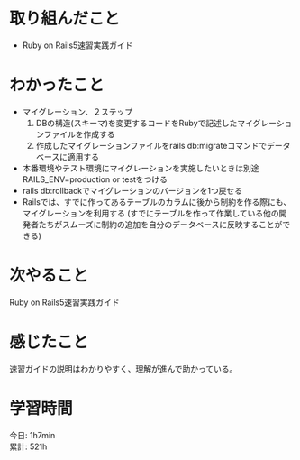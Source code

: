 # 取り組んだこと       
- Ruby on Rails5速習実践ガイド
# わかったこと 
- マイグレーション、２ステップ
    1. DBの構造(スキーマ)を変更するコードをRubyで記述したマイグレーションファイルを作成する
    2. 作成したマイグレーションファイルをrails db:migrateコマンドでデータベースに適用する
- 本番環境やテスト環境にマイグレーションを実施したいときは別途RAILS_ENV=production or testをつける
- rails db:rollbackでマイグレーションのバージョンを1つ戻せる
- Railsでは、すでに作ってあるテーブルのカラムに後から制約を作る際にも、マイグレーションを利用する 
  (すでにテーブルを作って作業している他の開発者たちがスムーズに制約の追加を自分のデータベースに反映することができる)
# 次やること  
Ruby on Rails5速習実践ガイド  
# 感じたこと
速習ガイドの説明はわかりやすく、理解が進んで助かっている。  
# 学習時間  
今日: 1h7min      
累計: 521h    
